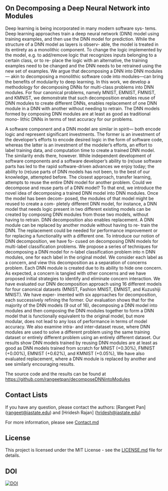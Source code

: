 ## On Decomposing a Deep Neural Network into Modules

Deep learning is being incorporated in many modern software sys- tems. Deep learning approaches train a deep neural network (DNN) model using training examples, and then use the DNN model for prediction. While the structure of a DNN model as layers is observ- able, the model is treated in its entirety as a monolithic component. To change the logic implemented by the model, e.g. to add/remove logic that recognizes inputs belonging to a certain class, or to re- place the logic with an alternative, the training examples need to be changed and the DNN needs to be retrained using the new set of examples. We argue that decomposing a DNN into DNN modules— akin to decomposing a monolithic software code into modules—can bring the benefits of modularity to deep learning. In this work, we develop a methodology for decomposing DNNs for multi-class problems into DNN modules. For four canonical problems, namely MNIST, EMNIST, FMNIST, and KMNIST, we demonstrate that such decomposition enables reuse of DNN modules to create different DNNs, enables replacement of one DNN module in a DNN with another without needing to retrain. The DNN models formed by composing DNN modules are at least as good as traditional mono- lithic DNNs in terms of test accuracy for our problems.

A software component and a DNN model are similar in spirit— both encode logic and represent significant investments. The former is an investment of the developer’s efforts to encode desired logic in the form of software code, whereas the latter is an investment of the modeler’s efforts, an effort to label training data, and computation time to create a trained DNN model. The similarity ends there, however. While independent development of software components and a software developer’s ability to (re)use software parts has led to the rapid software-driven advances we enjoy today; the ability to (re)use parts of DNN models has not been, to the best of our knowledge, attempted before. The closest approach, transfer learning, attempts to reuse the entire DNN model for another problem. Could we decompose and reuse parts of a DNN model?
To that end, we introduce the novel idea of decomposing a trained DNN model into DNN modules. Once the model has been decom- posed, the modules of that model might be reused to create a com- pletely different DNN model, for instance, a DNN model that needs logic present in two different existing models can be created by composing DNN modules from those two models, without having to retrain. DNN decomposition also enables replacement. A DNN module can be replaced by another module without having to re- train the DNN. The replacement could be needed for performance improvement or for replacing a functionality with a different one.
To introduce our notion of DNN decomposition, we have fo- cused on decomposing DNN models for multi-label classification problems. We propose a series of techniques for decomposing a DNN model for n-label classification problem into n DNN modules, one for each label in the original model. We consider each label as a concern, and view this decomposition as a separation of concerns problem. Each DNN module is created due to its ability to hide one concern. As expected, a concern is tangled with other concerns and we have proposed initial strategies to identify and eliminate concern interaction.
We have evaluated our DNN decomposition approach using 16 different models for four canonical datasets (MNIST, Fashion MNIST, EMNIST, and Kuzushiji MNIST). We have exper- imented with six approaches for decomposition, each successively refining the former. Our evaluation shows that for the majority of the DNN models (9 out of 16), decomposing a DNN model into modules and then composing the DNN modules together to form a DNN model that is functionally equivalent to the original model, but more modular, does not lead to any loss of performance in terms of model accuracy. We also examine intra- and inter-dataset reuse, where DNN modules are used to solve a different problem using the same training dataset or entirely different problem using an entirely different dataset. Our results show DNN models trained by reusing DNN modules are at least as good as DNN models trained from scratch for MNIST (+0.30%), FMNIST (+0.00%), EMNIST (+0.62%), and KMNIST (+0.05%), We have also evaluated replacement, where a DNN module is replaced by another and see similarly encouraging results. 

The source code and the results can be found at https://github.com/rangeetpan/decomposeDNNintoModules

## Contact Lists
If you have any question, please contact the authors: [Rangeet Pan] (rangeet@iastate.edu) and [Hridesh Rajan] (hridesh@iastate.edu)

For more information, please see [Contact.md](./CONTACT.md)

## License
This project is licensed under the MIT License - see the [LICENSE.md](./LICENSE.md) file for details.

## DOI
[![DOI](https://zenodo.org/badge/DOI/10.5281/zenodo.3874077.svg)](https://doi.org/10.5281/zenodo.3874077)
